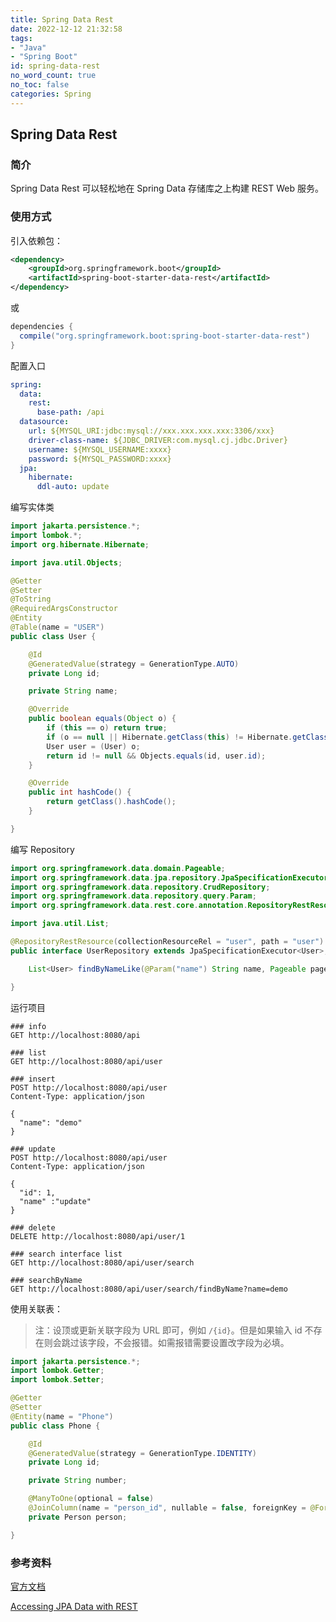 ```yaml
---
title: Spring Data Rest
date: 2022-12-12 21:32:58
tags:
- "Java"
- "Spring Boot"
id: spring-data-rest
no_word_count: true
no_toc: false
categories: Spring
---
```


## Spring Data Rest

### 简介

Spring Data Rest 可以轻松地在 Spring Data 存储库之上构建 REST Web 服务。

### 使用方式

引入依赖包：

```xml
<dependency>
    <groupId>org.springframework.boot</groupId>
    <artifactId>spring-boot-starter-data-rest</artifactId>
</dependency>
```

或

```groovy
dependencies {
  compile("org.springframework.boot:spring-boot-starter-data-rest")
}
```

配置入口

```yaml
spring:
  data:
    rest:
      base-path: /api
  datasource:
    url: ${MYSQL_URI:jdbc:mysql://xxx.xxx.xxx.xxx:3306/xxx}
    driver-class-name: ${JDBC_DRIVER:com.mysql.cj.jdbc.Driver}
    username: ${MYSQL_USERNAME:xxxx}
    password: ${MYSQL_PASSWORD:xxxx}
  jpa:
    hibernate:
      ddl-auto: update
```

编写实体类

```java
import jakarta.persistence.*;
import lombok.*;
import org.hibernate.Hibernate;

import java.util.Objects;

@Getter
@Setter
@ToString
@RequiredArgsConstructor
@Entity
@Table(name = "USER")
public class User {

    @Id
    @GeneratedValue(strategy = GenerationType.AUTO)
    private Long id;

    private String name;

    @Override
    public boolean equals(Object o) {
        if (this == o) return true;
        if (o == null || Hibernate.getClass(this) != Hibernate.getClass(o)) return false;
        User user = (User) o;
        return id != null && Objects.equals(id, user.id);
    }

    @Override
    public int hashCode() {
        return getClass().hashCode();
    }

}
```

编写 Repository 

```java
import org.springframework.data.domain.Pageable;
import org.springframework.data.jpa.repository.JpaSpecificationExecutor;
import org.springframework.data.repository.CrudRepository;
import org.springframework.data.repository.query.Param;
import org.springframework.data.rest.core.annotation.RepositoryRestResource;

import java.util.List;

@RepositoryRestResource(collectionResourceRel = "user", path = "user")
public interface UserRepository extends JpaSpecificationExecutor<User>, CrudRepository<User, Long> {

    List<User> findByNameLike(@Param("name") String name, Pageable pageable);

}
```

运行项目

```http request
### info
GET http://localhost:8080/api

### list
GET http://localhost:8080/api/user

### insert
POST http://localhost:8080/api/user
Content-Type: application/json

{
  "name": "demo"
}

### update
POST http://localhost:8080/api/user
Content-Type: application/json

{
  "id": 1,
  "name" :"update"
}

### delete
DELETE http://localhost:8080/api/user/1

### search interface list
GET http://localhost:8080/api/user/search

### searchByName
GET http://localhost:8080/api/user/search/findByName?name=demo
```

使用关联表：

> 注：设顶或更新关联字段为 URL 即可，例如 `/{id}`。但是如果输入 id 不存在则会跳过该字段，不会报错。如需报错需要设置改字段为必填。

```java
import jakarta.persistence.*;
import lombok.Getter;
import lombok.Setter;

@Getter
@Setter
@Entity(name = "Phone")
public class Phone {

    @Id
    @GeneratedValue(strategy = GenerationType.IDENTITY)
    private Long id;

    private String number;

    @ManyToOne(optional = false)
    @JoinColumn(name = "person_id", nullable = false, foreignKey = @ForeignKey(name = "PERSON_ID_FK"))
    private Person person;

}
```

### 参考资料

[官方文档](https://docs.spring.io/spring-data/rest/docs/current/reference/html/)

[Accessing JPA Data with REST](https://spring.io/guides/gs/accessing-data-rest/)
